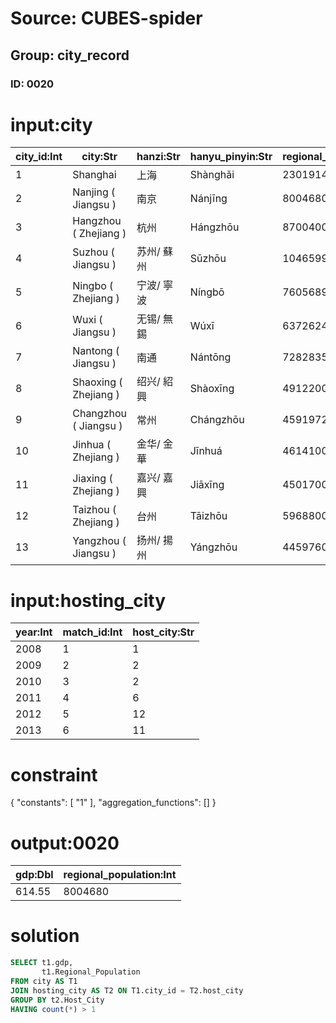 # Source: CUBES-spider
## Group: city_record
### ID: 0020

# input:city

| city_id:Int | city:Str | hanzi:Str | hanyu_pinyin:Str | regional_population:Int | gdp:Dbl |
|---|---|---|---|---|---|
| 1 | Shanghai | 上海 | Shànghǎi | 23019148 | 1919.57 |
| 2 | Nanjing ( Jiangsu ) | 南京 | Nánjīng | 8004680 | 614.55 |
| 3 | Hangzhou ( Zhejiang ) | 杭州 | Hángzhōu | 8700400 | 701.18 |
| 4 | Suzhou ( Jiangsu ) | 苏州/ 蘇州 | Sūzhōu | 10465994 | 1071.7 |
| 5 | Ningbo ( Zhejiang ) | 宁波/ 寧波 | Níngbō | 7605689 | 601.05 |
| 6 | Wuxi ( Jiangsu ) | 无锡/ 無錫 | Wúxī | 6372624 | 688.02 |
| 7 | Nantong ( Jiangsu ) | 南通 | Nántōng | 7282835 | 408.02 |
| 8 | Shaoxing ( Zhejiang ) | 绍兴/ 紹興 | Shàoxīng | 4912200 | 329.12 |
| 9 | Changzhou ( Jiangsu ) | 常州 | Chángzhōu | 4591972 | 358.04 |
| 10 | Jinhua ( Zhejiang ) | 金华/ 金華 | Jīnhuá | 4614100 | 244.77 |
| 11 | Jiaxing ( Zhejiang ) | 嘉兴/ 嘉興 | Jiāxīng | 4501700 | 266.81 |
| 12 | Taizhou ( Zhejiang ) | 台州 | Tāizhōu | 5968800 | 279.49 |
| 13 | Yangzhou ( Jiangsu ) | 扬州/ 揚州 | Yángzhōu | 4459760 | 263.03 |

# input:hosting_city

| year:Int | match_id:Int | host_city:Str |
|---|---|---|
| 2008 | 1 | 1 |
| 2009 | 2 | 2 |
| 2010 | 3 | 2 |
| 2011 | 4 | 6 |
| 2012 | 5 | 12 |
| 2013 | 6 | 11 |

# constraint

{
  "constants": [
    "1"
  ],
  "aggregation_functions": []
}

# output:0020

| gdp:Dbl | regional_population:Int |
|---|---|
| 614.55 | 8004680 |

# solution

```sql
SELECT t1.gdp,
       t1.Regional_Population
FROM city AS T1
JOIN hosting_city AS T2 ON T1.city_id = T2.host_city
GROUP BY t2.Host_City
HAVING count(*) > 1
```
